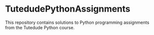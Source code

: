 # TutedudePythonAssignments
This repository contains solutions to Python programming assignments from the Tutedude Python course.
